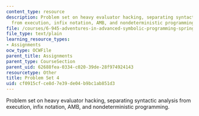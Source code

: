 ```yaml
---
content_type: resource
description: Problem set on heavy evaluator hacking, separating syntactic analysis
  from execution, infix notation, AMB, and nondeterministic programming.
file: /courses/6-945-adventures-in-advanced-symbolic-programming-spring-2009/cf0915cfce8d7e39de04b9bc1ab851d3_assn04.txt
file_type: text/plain
learning_resource_types:
- Assignments
ocw_type: OCWFile
parent_title: Assignments
parent_type: CourseSection
parent_uid: 62688fea-0334-c020-39de-28f974924143
resourcetype: Other
title: Problem Set 4
uid: cf0915cf-ce8d-7e39-de04-b9bc1ab851d3
---
```

Problem set on heavy evaluator hacking, separating syntactic analysis from execution, infix notation, AMB, and nondeterministic programming.

